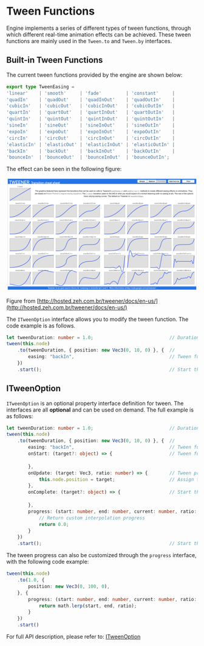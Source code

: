 # Tween Functions

Engine implements a series of different types of tween functions, through which different real-time animation effects can be achieved. These tween functions are mainly used in the `Tween.to` and `Tween.by` interfaces.

## Built-in Tween Functions

The current tween functions provided by the engine are shown below:

```ts
export type TweenEasing =
'linear'    | 'smooth'     | 'fade'         | 'constant'     |
'quadIn'    | 'quadOut'    | 'quadInOut'    | 'quadOutIn'    |
'cubicIn'   | 'cubicOut'   | 'cubicInOut'   | 'cubicOutIn'   |
'quartIn'   | 'quartOut'   | 'quartInOut'   | 'quartOutIn'   | 
'quintIn'   | 'quintOut'   | 'quintInOut'   | 'quintOutIn'   |
'sineIn'    | 'sineOut'    | 'sineInOut'    | 'sineOutIn'    |
'expoIn'    | 'expoOut'    | 'expoInOut'    | 'expoOutIn'    |
'circIn'    | 'circOut'    | 'circInOut'    | 'circOutIn'    |
'elasticIn' | 'elasticOut' | 'elasticInOut' | 'elasticOutIn' |
'backIn'    | 'backOut'    | 'backInOut'    | 'backOutIn'    |
'bounceIn'  | 'bounceOut'  | 'bounceInOut'  | 'bounceOutIn';
```

The effect can be seen in the following figure:

![tweener](img/tweener.png)

Figure from [http://hosted.zeh.com.br/tweener/docs/en-us/](http://hosted.zeh.com.br/tweener/docs/en-us/)

The `ITweenOption` interface allows you to modify the tween function. The code example is as follows.

```ts
let tweenDuration: number = 1.0;                            // Duration of the tween
tween(this.node)
    .to(tweenDuration, { position: new Vec3(0, 10, 0) }, {  // 
        easing: "backIn",                                   // Tween function
    })
    .start();                                               // Start the tween
```

## ITweenOption

`ITweenOption` is an optional property interface definition for tween. The interfaces are all **optional** and can be used on demand. The full example is as follows:

```ts
let tweenDuration: number = 1.0;                            // Duration of the tween
tween(this.node)
    .to(tweenDuration, { position: new Vec3(0, 10, 0) }, {  // 
        easing: "backIn",                                   // Tween function
        onStart: (target?: object) => {                     // Tween function

        },
        onUpdate: (target: Vec3, ratio: number) => {        // Tween process
            this.node.position = target;                    // Assign the position of the node to the result calculated by the tween system
        },
        onComplete: (target?: object) => {                  // Start the tween

        },
        progress: (start: number, end: number, current: number, ratio: number): number => {
            // Return custom interpolation progress
            return 0.0;
        }
    })
    .start();                                               // Start the tween
```

The tween progress can also be customized through the `progress` interface, with the following code example:

```ts
tween(this.node)
    .to(1.0, {
        position: new Vec3(0, 100, 0),
    }, {
        progress: (start: number, end: number, current: number, ratio: number): number => {
            return math.lerp(start, end, ratio);
        }
    })
    .start()
```

For full API description, please refer to: [ITweenOption](%__APIDOC__%/zh/#/docs/3.4/zh/tween/Interface/ITweenOption)
